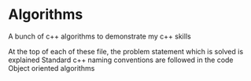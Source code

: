 # Algorithms
A bunch of c++ algorithms to demonstrate my c++ skills

At the top of each of these file, the problem statement which is solved is explained
Standard c++ naming conventions are followed in the code
Object oriented algorithms
